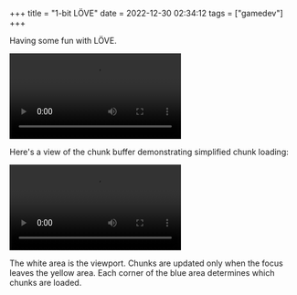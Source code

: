+++
title = "1-bit LÖVE"
date = 2022-12-30 02:34:12
tags = ["gamedev"]
+++

Having some fun with LÖVE.

![](00.mp4)

Here's a view of the chunk buffer demonstrating simplified chunk loading:

![](01.mp4)

The white area is the viewport. Chunks are updated only when the focus leaves
the yellow area. Each corner of the blue area determines which chunks are
loaded.
